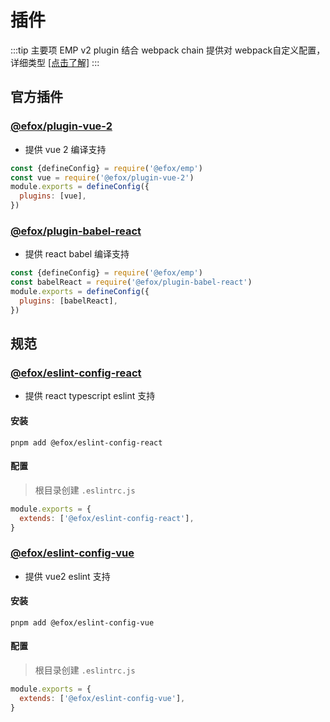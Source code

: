 # 插件
:::tip 主要项
EMP v2 plugin 结合 webpack chain 提供对 webpack自定义配置，详细类型 [[点击了解]](https://github.com/efoxTeam/emp/blob/26c89aa3fc5494f274a714b6b09844b66b5e1237/packages/emp/src/config/plugins.ts#L9)
:::

## 官方插件

### [@efox/plugin-vue-2](https://github.com/efoxTeam/emp/tree/next/packages/plugin-vue-2)
+ 提供 vue 2 编译支持
```js
const {defineConfig} = require('@efox/emp')
const vue = require('@efox/plugin-vue-2')
module.exports = defineConfig({
  plugins: [vue],
})
```

### [@efox/plugin-babel-react](https://github.com/efoxTeam/emp/tree/next/packages/plugin-babel-react)
+ 提供 react babel 编译支持
```js
const {defineConfig} = require('@efox/emp')
const babelReact = require('@efox/plugin-babel-react')
module.exports = defineConfig({
  plugins: [babelReact],
})
```

## 规范
### [@efox/eslint-config-react](https://github.com/efoxTeam/emp/tree/next/packages/eslint-config-react)
+ 提供 react typescript eslint 支持
#### 安装
```
pnpm add @efox/eslint-config-react
```
#### 配置
> 根目录创建 `.eslintrc.js`
```js
module.exports = {
  extends: ['@efox/eslint-config-react'],
}
```

### [@efox/eslint-config-vue](https://github.com/efoxTeam/emp/tree/next/packages/eslint-config-vue)
+ 提供 vue2 eslint 支持
#### 安装
```
pnpm add @efox/eslint-config-vue
```
#### 配置
> 根目录创建 `.eslintrc.js`
```js
module.exports = {
  extends: ['@efox/eslint-config-vue'],
}
```
